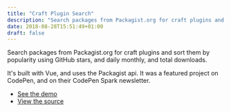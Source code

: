 ```yaml
---
title: "Craft Plugin Search"
description: "Search packages from Packagist.org for craft plugins and sort them by popularity using GitHub stars, and daily, monthly, and total downloads."
date: 2018-08-28T15:51:49+01:00
draft: false
---
```


Search packages from Packagist.org for craft plugins and sort them by popularity using GitHub stars, and daily monthly, and total downloads.

It's built with Vue, and uses the Packagist api. It was a featured project on CodePen, and on their CodePen Spark newsletter.

<ul class="list-reset">
  <li><a target="_blank" rel="noopener noreferrer" href="https://codepen.io/tjFogarty/project/full/ZdYLPK/">See the demo</a></li>
  <li><a href="https://github.com/tjFogarty/craft-plugins" target="_blank" rel="noopener noreferrer">View the source</a></li>
</ul>